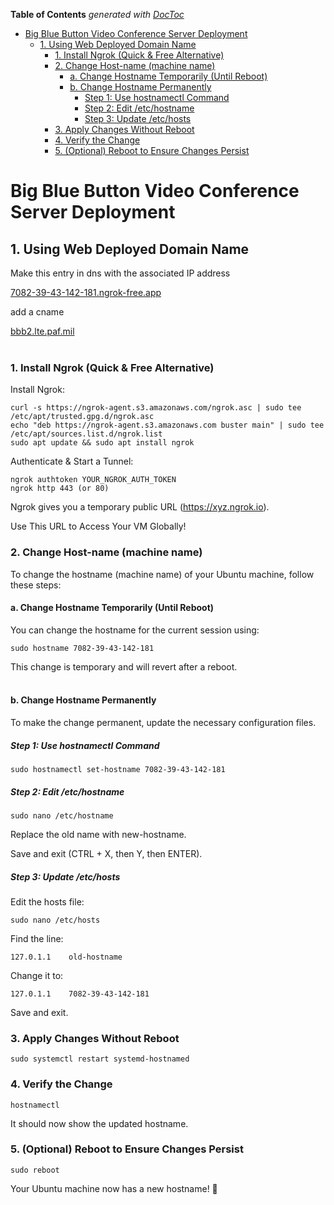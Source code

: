 <!-- START doctoc generated TOC please keep comment here to allow auto update -->
<!-- DON'T EDIT THIS SECTION, INSTEAD RE-RUN doctoc TO UPDATE -->
**Table of Contents**  *generated with [DocToc](https://github.com/thlorenz/doctoc)*

- [Big Blue Button Video Conference Server Deployment](#big-blue-button-video-conference-server-deployment)
  - [1\. Using Web Deployed Domain Name](#1%5C-using-web-deployed-domain-name)
    - [1\. Install Ngrok (Quick & Free Alternative)](#1%5C-install-ngrok-quick--free-alternative)
    - [2\. Change Host-name (machine name)](#2%5C-change-host-name-machine-name)
      - [a\. Change Hostname Temporarily (Until Reboot)](#a%5C-change-hostname-temporarily-until-reboot)
      - [b\. Change Hostname Permanently](#b%5C-change-hostname-permanently)
        - [Step 1: Use hostnamectl Command](#step-1-use-hostnamectl-command)
        - [Step 2: Edit /etc/hostname](#step-2-edit-etchostname)
        - [Step 3: Update /etc/hosts](#step-3-update-etchosts)
    - [3\. Apply Changes Without Reboot](#3%5C-apply-changes-without-reboot)
    - [4\. Verify the Change](#4%5C-verify-the-change)
    - [5\. (Optional) Reboot to Ensure Changes Persist](#5%5C-optional-reboot-to-ensure-changes-persist)

<!-- END doctoc generated TOC please keep comment here to allow auto update -->

# Big Blue Button Video Conference Server Deployment
## 1\. Using Web Deployed Domain Name

Make this entry in dns with the associated IP address

[7082-39-43-142-181.ngrok-free.app](https://7082-39-43-142-181.ngrok-free.app)

add a cname

[bbb2.lte.paf.mil](bbb2.lte.paf.mil)  
 

### 1\. Install Ngrok (Quick & Free Alternative)

Install Ngrok:

```plaintext
curl -s https://ngrok-agent.s3.amazonaws.com/ngrok.asc | sudo tee /etc/apt/trusted.gpg.d/ngrok.asc
echo "deb https://ngrok-agent.s3.amazonaws.com buster main" | sudo tee /etc/apt/sources.list.d/ngrok.list
sudo apt update && sudo apt install ngrok
```

Authenticate & Start a Tunnel:

```plaintext
ngrok authtoken YOUR_NGROK_AUTH_TOKEN
ngrok http 443 (or 80)
```

Ngrok gives you a temporary public URL (https://xyz.ngrok.io).

Use This URL to Access Your VM Globally!

### 2\. Change Host-name (machine name)

To change the hostname (machine name) of your Ubuntu machine, follow these steps:

#### a\. Change Hostname Temporarily (Until Reboot)

You can change the hostname for the current session using:

`sudo hostname 7082-39-43-142-181`

This change is temporary and will revert after a reboot.  
 

#### b\. Change Hostname Permanently

To make the change permanent, update the necessary configuration files.

##### Step 1: Use hostnamectl Command

`sudo hostnamectl set-hostname 7082-39-43-142-181`

##### Step 2: Edit /etc/hostname

`sudo nano /etc/hostname`

Replace the old name with new-hostname.

Save and exit (CTRL + X, then Y, then ENTER).

##### Step 3: Update /etc/hosts

Edit the hosts file:

`sudo nano /etc/hosts`

Find the line:

`127.0.1.1    old-hostname`

Change it to:

`127.0.1.1    7082-39-43-142-181`

Save and exit.

### 3\. Apply Changes Without Reboot

`sudo systemctl restart systemd-hostnamed`

### 4\. Verify the Change

`hostnamectl`

It should now show the updated hostname.

### 5\. (Optional) Reboot to Ensure Changes Persist

`sudo reboot`

Your Ubuntu machine now has a new hostname! 🚀